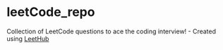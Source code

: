 # leetCode_repo
Collection of LeetCode questions to ace the coding interview! - Created using [LeetHub](https://github.com/minjungsung/leethub)
